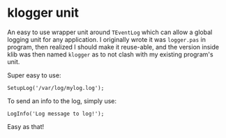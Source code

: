 # klogger unit

An easy to use wrapper unit around `TEventLog` which can allow a global logging unit for any application.  I originally wrote it was `logger.pas` in program, then realized I should make it reuse-able, and the version inside klib was then named `klogger` as to not clash with my existing program's unit.

Super easy to use:

`SetupLog('/var/log/mylog.log');`

To send an info to the log, simply use:

`LogInfo('Log message to log!');`

Easy as that!
